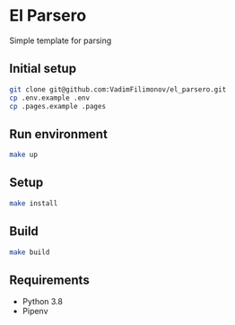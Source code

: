 # El Parsero

Simple template for parsing

## Initial setup

```sh
git clone git@github.com:VadimFilimonov/el_parsero.git
cp .env.example .env
cp .pages.example .pages
```

## Run environment

```sh
make up
```

## Setup

```sh
make install
```

## Build

```sh
make build
```

## Requirements

- Python 3.8
- Pipenv
